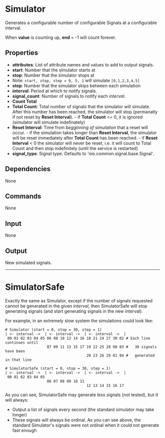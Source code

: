 Simulator
===========

Generates a configurable number of configurable Signals at a configurable interval.

When **value** is counting up, **end** = -1 will count forever.

Properties
--------------

-   **attributes**: List of attribute names and values to add to output signals.
 -    **start**: Number that the simulator starts at
 -    **stop**: Number that the simulator stops at 
   -    Note: `start, stop, step = 0, 5, 1` will simulate `[0,1,2,3,4,5]`
 -    **step**: Number that the simulator skips between each simulation
-   **interval**: Period at which to notify signals.
-   **signal_count**: Number of signals to notify each *interval*.
-   **Count Total**
  -   **Total Count**: Total number of signals that the simulator will simulate. After this number has been reached, the simulator will stop (permanatly if not reset by **Reset Interval**).
    - if **Total Count** <= 0, it is ignored (simulator will simulate indefinately)
  -   **Reset Interval**: Time from *begginning of simulation* that a reset will occur.
    - if the simulation takes longer than **Reset Interval**, the simulator will be reset immediately after **Total Count** has been reached.
    - if **Reset Interval** < 0 the simulator will never be reset, i.e. it will count to Total Count and then stop indefinitely (until the service is restarted)
-   **signal_type**: Signal type. Defaults to 'nio.common.signal.base.Signal'.


Dependencies
----------------
None

Commands
----------------
None

Input
-------
None

Output
---------
New simulated signals.

---------

SimulatorSafe
===========
Exactly the same as Simulator, except if the number of signals requested cannot be generated in the given *interval*, then SimulatorSafe will stop generating signals (and start generating signals in the new interval).

For example, in an extremely slow system the simulations could look like:
```
# Simulator (start = 0, stop = 30, step = 1)
| <- interval ->  | <- interval ->  | <- interval ->  |
 00 01 02 03 04 05 06 08 10 12 14 16 18 21 24 27 30 02 # Each line continues until
                   07 09 11 13 15 17 19 22 25 28 00 03 #   30 signals have been 
                                     20 23 26 29 01 04 #   generated in that line

# SimulatorSafe (start = 0, stop = 30, step = 1)
| <- interval ->  | <- interval ->  | <- interval ->  |
 00 01 02 03 04 05 
                   06 07 08 09 10 11
                                     12 13 14 15 16 17
```

As you can see, SimulatorSafe may generate less signals (not tested), but it will always:
- Output a list of signals every second (the standard simulator may take longer)
- These signals will always be ordinal. As you can see above, the standard Simulator's signals were not ordinal when it could not generate fast enough
